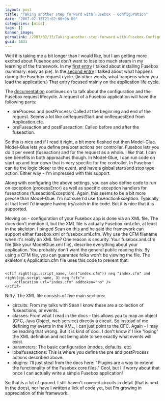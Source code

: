 ```yaml
---
layout: post
title: "Taking another step forward with Fusebox - Configuration"
date: "2007-02-13T21:02:00+06:00"
categories: [misc]
tags: []
banner_image: 
permalink: /2007/02/13/Taking-another-step-forward-with-Fusebox-Configuration
guid: 1833
---
```


Well it is taking me a bit longer than I would like, but I am  getting more excited about Fusebox and don't want to lose too much steam in my learning of the framework. In my <a href="http://ray.camdenfamily.com/index.cfm/2007/2/5/Installing-Fusebox">first entry</a> I talked about installing Fusebox (summary: easy as pie). In the <a href="http://ray.camdenfamily.com/index.cfm/2007/2/7/Continuing-my-Fusebox-study">second entry</a> I talked about what happens during the Fusebox request cycle. (In other words, what happens when you load the application.) That entry focused mainly on the application life cycle.
<!--more-->
The <a href="http://www.fusebox.org/index.cfm?fuseaction=documentation.TheBasics">documentation</a> continues on to talk about the configuration and the Fusebox request lifecycle. A request of a Fusebox application will have the following parts:

<ul>
<li>preProcess and postProcess: Called at the beginning and end of the request. Seems a lot like onRequestStart and onRequestEnd from Application.cfc.
<li>preFuseaction and postFuseaction: Called before and after the fuseaction.
</ul>

So this is nice and if I read it right, a bit more fleshed out then Model-Glue. Model-Glue lets you define pre/post actions per controller. Fusebox lets you do it per event (fuseaction) and for the request as a whole. I <i>like</i> that. I can see benefits in both approaches though. In Model-Glue, I can run code on start up and tear down that is very specific for the controller. In Fusebox I can tie the logic closer to the event, and have a global start/end stop type action. Either way - I'm impressed with this support.

Along with configuring the above settings, you can also define code to run on exception (processError) as well as specific exception handlers for fuseactions (fuseactionException). Again, this seems to be a bit more precse than Model-Glue. I'm not sure I'd use fuseactionException. Typically at that level I'd imagine having try/catch in the code. But it is nice that it is supported.

Moving on - configuration of your Fusebox app is done via an XML file. The docs don't mention it, but the XML file is actually Fusebox.xml.cfm, at least in the skeleton. I pinged Sean on this and he said the framework can support either fusebox.xml or fusebox.xml.cfm. Why use the CFM filename when it's really an XML file? One reason is security. Your fusebox.xml.cfm file (like your ModelGlue.xml file), describe everything about your application. You probably don't want the general public reading this. By using a CFM file, you can guarantee folks won't be viewing the file. The skeleton's Application.cfm file uses this code to prevent that:

<code>
&lt;cfif right(cgi.script_name, len("index.cfm")) neq "index.cfm" and right(cgi.script_name, 3) neq "cfc"&gt;
	&lt;cflocation url="index.cfm" addtoken="no" /&gt;
&lt;/cfif&gt;
</code>

Nifty. The XML file consists of five main sections:

<ul>
<li>circuits: From my talks with Sean I know these are a collection of fuseactions, or events. 
<li>classes: From what I read in the docs - this allows you to map an object (CFC, Java Object, web service) directly a circuit. So instead of me defining my events in the XML, I can just point to the CFC. Again - I may be reading that wrong. But it is kind of cool. I don't know if I like "losing" the XML definition and not being able to see exactly what events will exist.
<li>parameters: The basic configuration (modes, defaults, etc)
<li>lobalfuseactions: This is where you define the pre and postProcess actions described above.
<li>plugins: I'll just steal from the docs here: "Plugins are a way to extend the functionality of the Fusebox core files." Cool, but I'll worry about that once I can actually write a simple Fusebox application!
</ul>

So that is a lot of ground. I still haven't covered circuits in detail (that is next in the docs), nor have I written a lick of code yet, but I'm growing in appreciation of this framework.